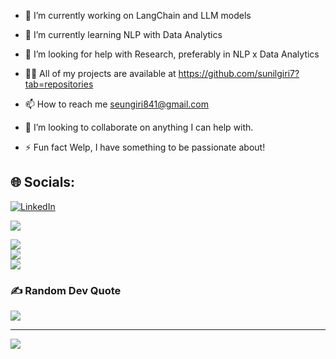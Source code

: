 - 🔭 I’m currently working on LangChain and LLM models

- 🌱 I’m currently learning NLP with Data Analytics

- 🤝 I’m looking for help with Research, preferably in NLP x Data Analytics

- 👨‍💻 All of my projects are available at https://github.com/sunilgiri7?tab=repositories

- 📫 How to reach me seungiri841@gmail.com
  
- 💞️ I’m looking to collaborate on anything I can help with.

- ⚡ Fun fact Welp, I have something to be passionate about!



## 🌐 Socials:
[![LinkedIn](https://img.shields.io/badge/LinkedIn-%230077B5.svg?logo=linkedin&logoColor=white)](https://linkedin.com/in/www.linkedin.com/in/sunil-giri77) 


[![](https://visitcount.itsvg.in/api?id=sunilgiri7&icon=0&color=0)](https://visitcount.itsvg.in)

<!-- Proudly created with GPRM ( https://gprm.itsvg.in ) -->
![](https://github-readme-stats.vercel.app/api?username=sunilgiri7&theme=dark&hide_border=true&include_all_commits=false&count_private=false)<br/>
![](https://github-readme-streak-stats.herokuapp.com/?user=sunilgiri7&theme=dark&hide_border=true)<br/>
![](https://github-readme-stats.vercel.app/api/top-langs/?username=sunilgiri7&theme=dark&hide_border=true&include_all_commits=false&count_private=false&layout=compact)

### ✍️ Random Dev Quote
![](https://quotes-github-readme.vercel.app/api?type=horizontal&theme=radical)

---
[![](https://visitcount.itsvg.in/api?id=sunilgiri7&icon=2&color=0)](https://visitcount.itsvg.in)

<!-- Proudly created with GPRM ( https://gprm.itsvg.in ) -->
